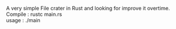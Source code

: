 A very simple File crater in Rust and looking for improve it overtime.<br>
Compile : rustc main.rs<br>
usage : ./main <filename> <br>
